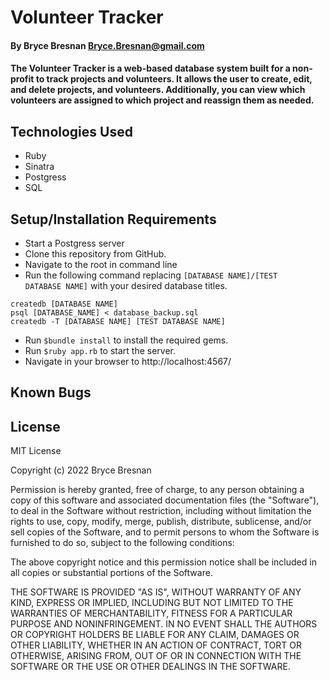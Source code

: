 # Volunteer Tracker

#### By Bryce Bresnan <Bryce.Bresnan@gmail.com>

#### The Volunteer Tracker is a web-based database system built for a non-profit to track projects and volunteers. It allows the user to create, edit, and delete projects, and volunteers. Additionally, you can view which volunteers are assigned to which project and reassign them as needed. 

## Technologies Used

* Ruby
* Sinatra
* Postgress
* SQL


## Setup/Installation Requirements
* Start a Postgress server
* Clone this repository from GitHub.
* Navigate to the root in command line
* Run the following command replacing <code>[DATABASE NAME]/[TEST DATABASE NAME]</code> with your desired database titles.

<code>createdb [DATABASE NAME]</code>\
<code>psql [DATABASE_NAME] < database_backup.sql</code>\
<code>createdb -T [DATABASE NAME] [TEST DATABASE NAME]</code>

* Run <code>$bundle install</code> to install the required gems.
* Run <code>$ruby app.rb</code> to start the server.
* Navigate in your browser to http://localhost:4567/


## Known Bugs


## License
MIT License

Copyright (c) 2022 Bryce Bresnan

Permission is hereby granted, free of charge, to any person obtaining a copy
of this software and associated documentation files (the "Software"), to deal
in the Software without restriction, including without limitation the rights
to use, copy, modify, merge, publish, distribute, sublicense, and/or sell
copies of the Software, and to permit persons to whom the Software is
furnished to do so, subject to the following conditions:

The above copyright notice and this permission notice shall be included in all
copies or substantial portions of the Software.

THE SOFTWARE IS PROVIDED "AS IS", WITHOUT WARRANTY OF ANY KIND, EXPRESS OR
IMPLIED, INCLUDING BUT NOT LIMITED TO THE WARRANTIES OF MERCHANTABILITY,
FITNESS FOR A PARTICULAR PURPOSE AND NONINFRINGEMENT. IN NO EVENT SHALL THE
AUTHORS OR COPYRIGHT HOLDERS BE LIABLE FOR ANY CLAIM, DAMAGES OR OTHER
LIABILITY, WHETHER IN AN ACTION OF CONTRACT, TORT OR OTHERWISE, ARISING FROM,
OUT OF OR IN CONNECTION WITH THE SOFTWARE OR THE USE OR OTHER DEALINGS IN THE
SOFTWARE.